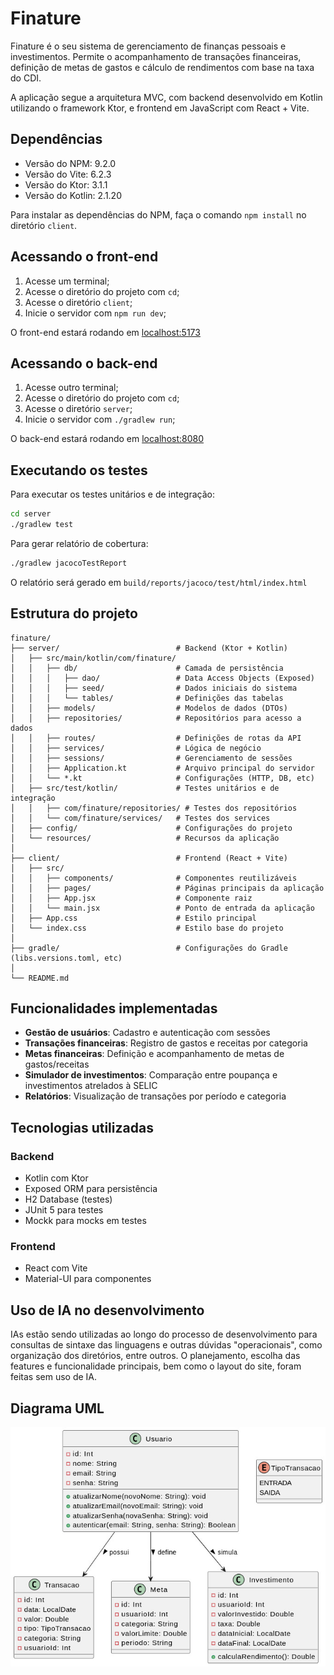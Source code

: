 # Finature
Finature é o seu sistema de gerenciamento de finanças pessoais e investimentos. Permite o acompanhamento de transações financeiras, definição de metas de gastos e cálculo de rendimentos com base na taxa do CDI.

A aplicação segue a arquitetura MVC, com backend desenvolvido em Kotlin utilizando o framework Ktor, e frontend em JavaScript com React + Vite.

## Dependências

- Versão do NPM: 9.2.0
- Versão do Vite: 6.2.3
- Versão do Ktor: 3.1.1
- Versão do Kotlin: 2.1.20

Para instalar as dependências do NPM, faça o comando `npm install` no diretório `client`.
## Acessando o front-end

1. Acesse um terminal;
2. Acesse o diretório do projeto com `cd`;
3. Acesse o diretório `client`;
4. Inicie o servidor com `npm run dev`;

O front-end estará rodando em [localhost:5173](http://localhost:5173)

## Acessando o back-end

1. Acesse outro terminal;
2. Acesse o diretório do projeto com `cd`;
3. Acesse o diretório `server`;
4. Inicie o servidor com `./gradlew run`;

O back-end estará rodando em [localhost:8080](http://localhost:8080)

## Executando os testes

Para executar os testes unitários e de integração:

```bash
cd server
./gradlew test
```

Para gerar relatório de cobertura:

```bash
./gradlew jacocoTestReport
```

O relatório será gerado em `build/reports/jacoco/test/html/index.html`

## Estrutura do projeto

```text
finature/
├── server/                          # Backend (Ktor + Kotlin)
│   ├── src/main/kotlin/com/finature/
│   │   ├── db/                      # Camada de persistência
│   │   │   ├── dao/                 # Data Access Objects (Exposed)
│   │   │   ├── seed/                # Dados iniciais do sistema
│   │   │   └── tables/              # Definições das tabelas
│   │   ├── models/                  # Modelos de dados (DTOs)
│   │   ├── repositories/            # Repositórios para acesso a dados
│   │   ├── routes/                  # Definições de rotas da API
│   │   ├── services/                # Lógica de negócio
│   │   ├── sessions/                # Gerenciamento de sessões
│   │   ├── Application.kt           # Arquivo principal do servidor
│   │   └── *.kt                     # Configurações (HTTP, DB, etc)
│   ├── src/test/kotlin/             # Testes unitários e de integração
│   │   ├── com/finature/repositories/ # Testes dos repositórios
│   │   └── com/finature/services/   # Testes dos services
│   ├── config/                      # Configurações do projeto
│   └── resources/                   # Recursos da aplicação
│
├── client/                          # Frontend (React + Vite)
│   ├── src/
│   │   ├── components/              # Componentes reutilizáveis
│   │   ├── pages/                   # Páginas principais da aplicação
│   │   ├── App.jsx                  # Componente raiz
│   │   └── main.jsx                 # Ponto de entrada da aplicação
│   ├── App.css                      # Estilo principal
│   └── index.css                    # Estilo base do projeto
│
├── gradle/                          # Configurações do Gradle (libs.versions.toml, etc)
│
└── README.md                        
```

## Funcionalidades implementadas

- **Gestão de usuários**: Cadastro e autenticação com sessões
- **Transações financeiras**: Registro de gastos e receitas por categoria
- **Metas financeiras**: Definição e acompanhamento de metas de gastos/receitas
- **Simulador de investimentos**: Comparação entre poupança e investimentos atrelados à SELIC
- **Relatórios**: Visualização de transações por período e categoria

## Tecnologias utilizadas

### Backend
- Kotlin com Ktor
- Exposed ORM para persistência
- H2 Database (testes)
- JUnit 5 para testes
- Mockk para mocks em testes

### Frontend
- React com Vite
- Material-UI para componentes

## Uso de IA no desenvolvimento

IAs estão sendo utilizadas ao longo do processo de desenvolvimento para consultas de sintaxe das linguagens e outras dúvidas "operacionais", como organização dos diretórios, entre outros. O planejamento, escolha das features e funcionalidade principais, bem como o layout do site, foram feitas sem uso de IA.

## Diagrama UML

![Diagrama UML](docs/diagrama.jpeg)
